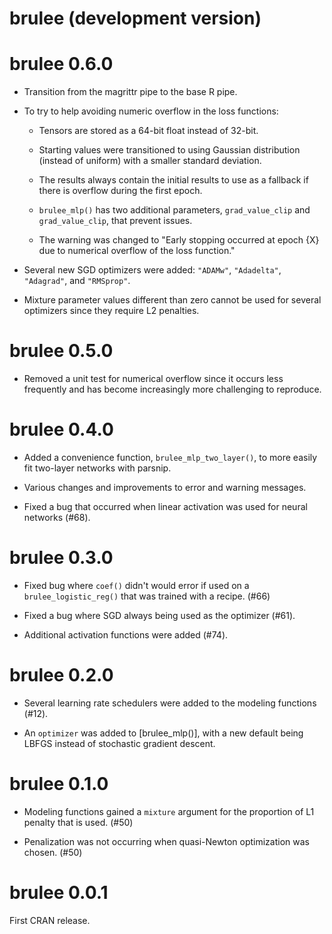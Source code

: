 # brulee (development version)

# brulee 0.6.0

* Transition from the magrittr pipe to the base R pipe.

* To try to help avoiding numeric overflow in the loss functions: 

  * Tensors are stored as a 64-bit float instead of 32-bit. 
  
  * Starting values were transitioned to using Gaussian distribution (instead of uniform) with a smaller standard deviation. 
  
  * The results always contain the initial results to use as a fallback if there is overflow during the first epoch.

  * `brulee_mlp()` has two additional parameters, `grad_value_clip` and `grad_value_clip`, that prevent issues. 
  
  * The warning was changed to "Early stopping occurred at epoch {X} due to numerical overflow of the loss function."

* Several new SGD optimizers were added: `"ADAMw"`, `"Adadelta"`, `"Adagrad"`, and `"RMSprop"`.

* Mixture parameter values different than zero cannot be used for several optimizers since they require L2 penalties. 

# brulee 0.5.0

 * Removed a unit test for numerical overflow since it occurs less frequently and has become increasingly more challenging to reproduce.
 
# brulee 0.4.0

* Added a convenience function, `brulee_mlp_two_layer()`, to more easily fit two-layer networks with parsnip.  

* Various changes and improvements to error and warning messages. 

* Fixed a bug that occurred when linear activation was used for neural networks (#68). 

# brulee 0.3.0

* Fixed bug where `coef()` didn't would error if used on a `brulee_logistic_reg()` that was trained with a recipe. (#66)

* Fixed a bug where SGD always being used as the optimizer (#61). 

* Additional activation functions were added (#74). 

# brulee 0.2.0

* Several learning rate schedulers were added to the modeling functions (#12).

* An `optimizer` was added to [brulee_mlp()], with a new default being LBFGS instead of stochastic gradient descent. 

# brulee 0.1.0

* Modeling functions gained a `mixture` argument for the proportion of L1 penalty that is used. (#50)

* Penalization was not occurring when quasi-Newton optimization was chosen. (#50)

# brulee 0.0.1

First CRAN release.

